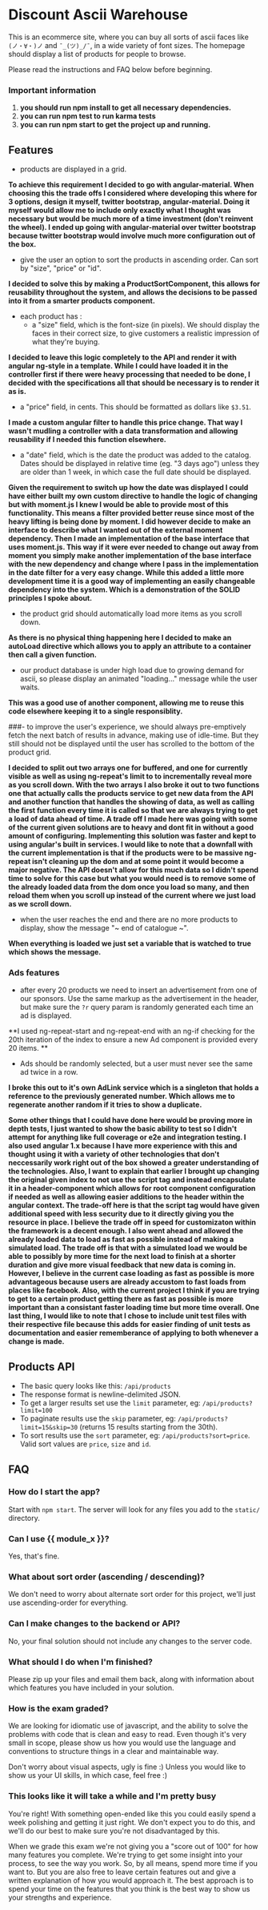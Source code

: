 Discount Ascii Warehouse
====

This is an ecommerce site, where you can buy all sorts of ascii faces like `(ノ・∀・)ノ` and `¯_(ツ)_/¯`, in a wide variety of font sizes. The homepage should display a list of products for people to browse.

Please read the instructions and FAQ below before beginning.

### Important information

1. **you should run npm install to get all necessary dependencies.**
2. **you can run npm test to run karma tests**
3. **you can run npm start to get the project up and running.**

Features
----

- products are displayed in a grid.

**To achieve this requirement I decided to go with angular-material. When choosing this the trade offs I considered where developing this where for 3 options, design it myself, twitter bootstrap, angular-material. Doing it myself would allow me to include only exactly what I thought was necessary but would be much more of a time investment (don't reinvent the wheel). I ended up going with angular-material over twitter bootstrap because twitter bootstrap would involve much more configuration out of the box.**

- give the user an option to sort the products in ascending order. Can sort by "size", "price" or "id".

**I decided to solve this by making a ProductSortComponent, this allows for reusability throughout the system, and allows the decisions to be passed into it from a smarter products component.**

- each product has :
  - a "size" field, which is the font-size (in pixels). We should display the faces in their correct size, to give customers a realistic impression of what they're buying.

**I decided to leave this logic completely to the API and render it with angular ng-style in a template. While I could have loaded it in the controller first if there were heavy processing that needed to be done, I decided with the specifications all that should be necessary is to render it as is.**

  - a "price" field, in cents. This should be formatted as dollars like `$3.51`.

**I made a custom angular filter to handle this price change. That way I wasn't mudling a controller with a data transformation and allowing reusability if I needed this function elsewhere.**

  - a "date" field, which is the date the product was added to the catalog. Dates should be displayed in relative time (eg. "3 days ago") unless they are older than 1 week, in which case the full date should be displayed.

**Given the requirement to switch up how the date was displayed I could have either built my own custom directive to handle the logic of changing but with moment.js I knew I would be able to provide most of this functionality. This means a filter provided better reuse since most of the heavy lifting is being done by moment. I did however decide to make an interface to describe what I wanted out of the external moment dependency. Then I made an implementation of the base interface that uses moment.js. This way if it were ever needed to change out away from moment you simply make another implementation of the base interface with the new dependency and change where I pass in the implementation in the date filter for a very easy change. While this added a little more development time it is a good way of implementing an easily changeable dependency into the system. Which is a demonstration of the SOLID principles I spoke about.**

- the product grid should automatically load more items as you scroll down.

**As there is no physical thing happening here I decided to make an autoLoad directive which allows you to apply an attribute to a container then call a given function.**

- our product database is under high load due to growing demand for ascii, so please display an animated "loading..." message while the user waits.

**This was a good use of another component, allowing me to reuse this code elsewhere keeping it to a single responsiblity.**

###- to improve the user's experience, we should always pre-emptively fetch the next batch of results in advance, making use of idle-time.  But they still should not be displayed until the user has scrolled to the bottom of the product grid.

**I decided to split out two arrays one for buffered, and one for currently visible as well as using ng-repeat's limit to to incrementally reveal more as you scroll down. With the two arrays I also broke it out to two functions one that actually calls the products service to get new data from the API and another function that handles the showing of data, as well as calling the first function every time it is called so that we are always trying to get a load of data ahead of time. A trade off I made here was going with some of the current given solutions are to heavy and dont fit in without a good amount of configuring. Implementing this solution was faster and kept to using angular's built in services. I would like to note that a downfall with the current implementation is that if the products were to be massive ng-repeat isn't cleaning up the dom and at some point it would become a major negative. The API doesn't allow for this much data so I didn't spend time to solve for this case but what you would need is to remove some of the already loaded data from the dom once you load so many, and then reload them when you scroll up instead of the current where we just load as we scroll down.**

- when the user reaches the end and there are no more products to display, show the message "~ end of catalogue ~".

**When everything is loaded we just set a variable that is watched to true which shows the message.**

### Ads features

- after every 20 products we need to insert an advertisement from one of our sponsors. Use the same markup as the advertisement in the header, but make sure the `?r` query param is randomly generated each time an ad is displayed.

**I used ng-repeat-start and ng-repeat-end with an ng-if checking for the 20th iteration of the index to ensure a new Ad component is provided every 20 items. **

- Ads should be randomly selected, but a user must never see the same ad twice in a row.

**I broke this out to it's own AdLink service which is a singleton that holds a reference to the previously generated number. Which allows me to regenerate another random if it tries to show a duplicate.**


**Some other things that I could have done here would be proving more in depth tests, I just wanted to show the basic ability to test so I didn't attempt for anything like full coverage or e2e and integration testing. I also used angular 1.x because I have more experience with this and thought using it with a variety of other technologies that don't neccessarily work right out of the box showed a greater understanding of the technologies. Also, I want to explain that earlier I brought up changing the original given index to not use the script tag and instead encapsulate it in a header-component which allows for root component configuration if needed as well as allowing easier additions to the header within the angular context. The trade-off here is that the script tag would have given additional speed with less security due to it directly giving you the resource in place. I believe the trade off in speed for customizaton within the framework is a decent enough. I also went ahead and allowed the already loaded data to load as fast as possible instead of making a simulated load. The trade off is that with a simulated load we would be able to possibly by more time for the next load to finish at a shorter duration and give more visual feedback that new data is coming in. However, I believe in the current case loading as fast as possible is more advantageous because users are already accustom to fast loads from places like facebook. Also, with the current project I think if you are trying to get to a certain product getting there as fast as possible is more important than a consistant faster loading time but more time overall. One last thing, I would like to note that I chose to include unit test files with their respective file because this adds for easier finding of unit tests as documentation and easier rememberance of applying to both whenever a change is made.**

Products API
----

- The basic query looks like this: `/api/products`
- The response format is newline-delimited JSON.
- To get a larger results set use the `limit` parameter, eg: `/api/products?limit=100`
- To paginate results use the `skip` parameter, eg: `/api/products?limit=15&skip=30` (returns 15 results starting from the 30th).
- To sort results use the `sort` parameter, eg: `/api/products?sort=price`. Valid sort values are `price`, `size` and `id`.

FAQ
----

### How do I start the app?

Start with `npm start`. The server will look for any files you add to the `static/` directory.

### Can I use {{ module_x }}?

Yes, that's fine.

### What about sort order (ascending / descending)?

We don't need to worry about alternate sort order for this project, we'll just use ascending-order for everything.

### Can I make changes to the backend or API?

No, your final solution should not include any changes to the server code.

### What should I do when I'm finished?

Please zip up your files and email them back, along with information about which features you have included in your solution.

### How is the exam graded?

We are looking for idiomatic use of javascript, and the ability to solve the problems with code that is clean and easy to read. Even though it's very small in scope, please show us how you would use the language and conventions to structure things in a clear and maintainable way.

Don't worry about visual aspects, ugly is fine :) Unless you would like to show us your UI skills, in which case, feel free :)

### This looks like it will take a while and I'm pretty busy

You're right! With something open-ended like this you could easily spend a week polishing and getting it just right. We don't expect you to do this, and we'll do our best to make sure you're not disadvantaged by this.

When we grade this exam we're not giving you a "score out of 100" for how many features you complete. We're trying to get some insight into your process, to see the way you work. So, by all means, spend more time if you want to. But you are also free to leave certain features out and give a written explanation of how you would approach it. The best approach is to spend your time on the features that you think is the best way to show us your strengths and experience.
